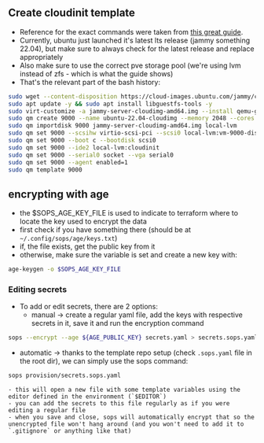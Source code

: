 ## Create cloudinit template
- Reference for the exact commands were taken from [this great guide](https://austinsnerdythings.com/2021/08/30/how-to-create-a-proxmox-ubuntu-cloud-init-image/).
- Currently, ubuntu just launched it's latest lts release (jammy something 22.04), but make sure to always check for the latest release and replace appropriately
- Also make sure to use the correct pve storage pool (we're using lvm instead of zfs - which is what the guide shows)
- That's the relevant part of the bash history:

```bash
sudo wget --content-disposition https://cloud-images.ubuntu.com/jammy/current/jammy-server-cloudimg-amd64.img
sudo apt update -y && sudo apt install libguestfs-tools -y
sudo virt-customize -a jammy-server-cloudimg-amd64.img --install qemu-guest-agent
sudo qm create 9000 --name ubuntu-22.04-cloudimg --memory 2048 --cores 2 --net0 virtio,bridge=${HOST_BRIDGE_IF},tag=${VLAN_TAG} # the last tag part will only be required if you use vlan tagging in your network
sudo qm importdisk 9000 jammy-server-cloudimg-amd64.img local-lvm
sudo qm set 9000 --scsihw virtio-scsi-pci --scsi0 local-lvm:vm-9000-disk-0
sudo qm set 9000 --boot c --bootdisk scsi0
sudo qm set 9000 --ide2 local-lvm:cloudinit
sudo qm set 9000 --serial0 socket --vga serial0
sudo qm set 9000 --agent enabled=1
sudo qm template 9000
```

## encrypting with age
- the $SOPS_AGE_KEY_FILE is used to indicate to terraform where to locate the key used to encrypt the data
- first check if you have something there (should be at `~/.config/sops/age/keys.txt`)
- if, the file exists, get the public key from it
- otherwise, make sure the variable is set and create a new key with:

```bash
age-keygen -o $SOPS_AGE_KEY_FILE
```

### Editing secrets
- To add or edit secrets, there are 2 options:
  - manual -> create a regular yaml file, add the keys with respective secrets in it, save it and run the encryption command
```bash
sops --encrypt --age ${AGE_PUBLIC_KEY} secrets.yaml > secrets.sops.yaml
```

  - automatic -> thanks to the template repo setup (check `.sops.yaml` file in the root dir), we can simply use the sops command:
```bash
sops provision/secrets.sops.yaml
```
    - this will open a new file with some template variables using the editor defined in the environment (`$EDITOR`)
    - you can add the secrets to this file regularly as if you were editing a regular file
    - when you save and close, sops will automatically encrypt that so the unencrypted file won't hang around (and you won't need to add it to `.gitignore` or anything like that)
